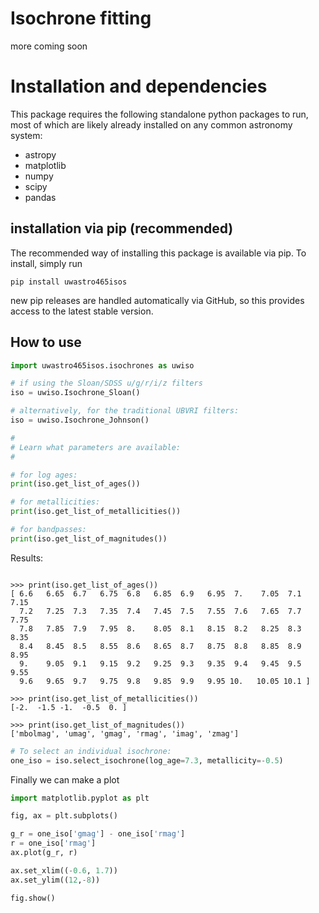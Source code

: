 # Isochrone fitting

more coming soon

# Installation and dependencies

This package requires the following standalone python packages to run, most of which are likely already installed
on any common astronomy system:

* astropy
* matplotlib
* numpy
* scipy
* pandas 

## installation via pip (recommended)

The recommended way of installing this package is available via pip. To install, simply run

```
pip install uwastro465isos
```

new pip releases are handled automatically via GitHub, so this provides access to the latest stable version.




## How to use

```python
import uwastro465isos.isochrones as uwiso

# if using the Sloan/SDSS u/g/r/i/z filters
iso = uwiso.Isochrone_Sloan()

# alternatively, for the traditional UBVRI filters:
iso = uwiso.Isochrone_Johnson()

#
# Learn what parameters are available:
#

# for log ages:
print(iso.get_list_of_ages())

# for metallicities:
print(iso.get_list_of_metallicities())

# for bandpasses:
print(iso.get_list_of_magnitudes())
```

Results:
```jupyter

>>> print(iso.get_list_of_ages())
[ 6.6   6.65  6.7   6.75  6.8   6.85  6.9   6.95  7.    7.05  7.1   7.15
  7.2   7.25  7.3   7.35  7.4   7.45  7.5   7.55  7.6   7.65  7.7   7.75
  7.8   7.85  7.9   7.95  8.    8.05  8.1   8.15  8.2   8.25  8.3   8.35
  8.4   8.45  8.5   8.55  8.6   8.65  8.7   8.75  8.8   8.85  8.9   8.95
  9.    9.05  9.1   9.15  9.2   9.25  9.3   9.35  9.4   9.45  9.5   9.55
  9.6   9.65  9.7   9.75  9.8   9.85  9.9   9.95 10.   10.05 10.1 ]

>>> print(iso.get_list_of_metallicities())
[-2.  -1.5 -1.  -0.5  0. ]

>>> print(iso.get_list_of_magnitudes())
['mbolmag', 'umag', 'gmag', 'rmag', 'imag', 'zmag']

```

```python
# To select an individual isochrone:
one_iso = iso.select_isochrone(log_age=7.3, metallicity=-0.5)

```

Finally we can make a plot
```python
import matplotlib.pyplot as plt

fig, ax = plt.subplots()

g_r = one_iso['gmag'] - one_iso['rmag']
r = one_iso['rmag']
ax.plot(g_r, r)

ax.set_xlim((-0.6, 1.7))
ax.set_ylim((12,-8))

fig.show()

```
